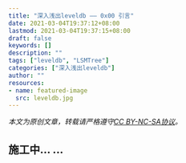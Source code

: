 ```yaml
---
title: "深入浅出leveldb —— 0x00 引言"
date: 2021-03-04T19:37:12+08:00
lastmod: 2021-03-04T19:37:15+08:00
draft: false
keywords: []
description: ""
tags: ["leveldb", "LSMTree"]
categories: ["深入浅出leveldb"]
author: ""
resources:
- name: featured-image
  src: leveldb.jpg
---
```


*本文为原创文章，转载请严格遵守[CC BY-NC-SA协议](https://creativecommons.org/licenses/by-nc-sa/4.0/)。*


<!--more-->

## 施工中... ...